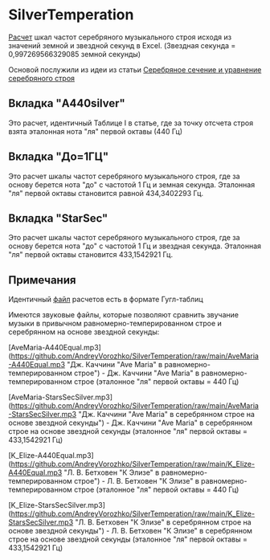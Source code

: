 # SilverTemperation
[Расчет](https://github.com/AndreyVorozhko/SilverTemperation/raw/main/Серебряный%20строй.xls "Скачать файл расчета в формате Excel") шкал частот серебряного музыкального строя исходя из значений земной и звездной секунд в Excel. (Звездная секунда = 0,997269566329085 земной секунды)

Основой послужили из идеи из статьи [Серебряное сечение и уравнение серебряного строя](http://chernov-trezin.narod.ru/ZS_1_borbat.htm "Читать статью")

## Вкладка "A440silver"
Это расчет, идентичный Таблице I в статье, где за точку отсчета строя взята эталонная нота "ля" первой октавы (440 Гц)

## Вкладка "До=1ГЦ"
Это расчет шкалы частот серебряного музыкального строя, где за основу берется нота "до" с частотой 1 Гц и земная секунда. Эталонная "ля" первой октавы становится равной 434,3402293 Гц.

## Вкладка "StarSec"
Это расчет шкалы частот серебряного музыкального строя, где за основу берется нота "до" с частотой 1 Гц и звездная секунда. Эталонная "ля" первой октавы становится 433,1542921 Гц.

## Примечания
Идентичный [файл](https://drive.google.com/file/d/1AwvIaKzoXFhIgMEQi1tB9Ozcyn9ZRcAT/view?usp=sharing, "Перейти в Гугл-таблицы") расчетов есть в формате Гугл-таблиц

Имеются звуковые файлы, которые позволяют сравнить звучание музыки в привычном равномерно-темперированном строе и серебрянном на основе звездной секунды:

[AveMaria-A440Equal.mp3](https://github.com/AndreyVorozhko/SilverTemperation/raw/main/AveMaria-A440Equal.mp3 "Дж. Каччини "Ave Maria" в равномерно-темперированном строе") - Дж. Каччини "Ave Maria" в равномерно-темперированном строе (эталонное "ля" первой октавы = 440 Гц)

[AveMaria-StarsSecSilver.mp3](https://github.com/AndreyVorozhko/SilverTemperation/raw/main/AveMaria-StarsSecSilver.mp3 "Дж. Каччини "Ave Maria" в серебрянном строе на основе звездной секунды") - Дж. Каччини "Ave Maria" в серебрянном строе на основе звездной секунды (эталонное "ля" первой октавы = 433,1542921 Гц)

[K_Elize-A440Equal.mp3](https://github.com/AndreyVorozhko/SilverTemperation/raw/main/K_Elize-A440Equal.mp3 "Л. В. Бетховен "К Элизе" в равномерно-темперированном строе") - Л. В. Бетховен "К Элизе" в равномерно-темперированном строе (эталонное "ля" первой октавы = 440 Гц)

[K_Elize-StarsSecSilver.mp3](https://github.com/AndreyVorozhko/SilverTemperation/raw/main/K_Elize-StarsSecSilver.mp3 "Л. В. Бетховен "К Элизе" в серебрянном строе на основе звездной секунды") - Л. В. Бетховен "К Элизе" в серебрянном строе на основе звездной секунды (эталонное "ля" первой октавы = 433,1542921 Гц)
